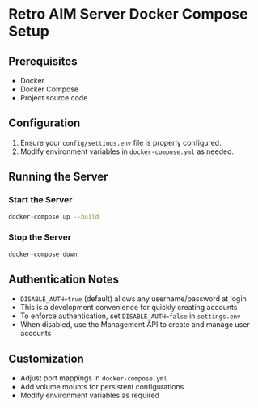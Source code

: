 # Retro AIM Server Docker Compose Setup

## Prerequisites

- Docker
- Docker Compose
- Project source code

## Configuration

1. Ensure your `config/settings.env` file is properly configured.
2. Modify environment variables in `docker-compose.yml` as needed.

## Running the Server

### Start the Server
```bash
docker-compose up --build
```

### Stop the Server
```bash
docker-compose down
```

## Authentication Notes

- `DISABLE_AUTH=true` (default) allows any username/password at login
- This is a development convenience for quickly creating accounts
- To enforce authentication, set `DISABLE_AUTH=false` in `settings.env`
- When disabled, use the Management API to create and manage user accounts

## Customization

- Adjust port mappings in `docker-compose.yml`
- Add volume mounts for persistent configurations
- Modify environment variables as required
